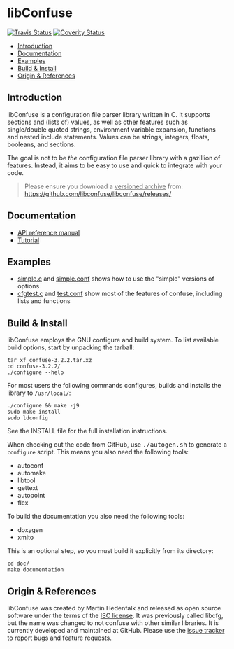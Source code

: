 libConfuse
==========
[![Travis Status][]][Travis] [![Coverity Status][]][Coverity Scan]

* [Introduction](#introduction)
* [Documentation](#documentation)
* [Examples](#examples)
* [Build & Install](#build--install)
* [Origin & References](#origin--references)


Introduction
------------

libConfuse is a configuration file parser library written in C.  It
supports sections and (lists of) values, as well as other features such
as single/double quoted strings, environment variable expansion,
functions and nested include statements.  Values can be strings,
integers, floats, booleans, and sections.

The goal is not to be _the_ configuration file parser library with a
gazillion of features.  Instead, it aims to be easy to use and quick to
integrate with your code.

> Please ensure you download a <ins>versioned archive</ins> from:
> <https://github.com/libconfuse/libconfuse/releases/>


Documentation
-------------

* [API reference manual](http://www.nongnu.org/confuse/manual/)
* [Tutorial](http://www.nongnu.org/confuse/tutorial-html/)


Examples
--------

* [simple.c](examples/simple.c) and [simple.conf](examples/simple.conf)
  shows how to use the "simple" versions of options
* [cfgtest.c](examples/cfgtest.c) and [test.conf](examples/test.conf)
  show most of the features of confuse, including lists and functions


Build & Install
---------------

libConfuse employs the GNU configure and build system.  To list available
build options, start by unpacking the tarball:

    tar xf confuse-3.2.2.tar.xz
    cd confuse-3.2.2/
    ./configure --help

For most users the following commands configures, builds and installs the
library to `/usr/local/`:

    ./configure && make -j9
    sudo make install
    sudo ldconfig

See the INSTALL file for the full installation instructions.

When checking out the code from GitHub, use <kbd>./autogen.sh</kbd> to
generate a `configure` script.  This means you also need the following
tools:

* autoconf
* automake
* libtool
* gettext
* autopoint
* flex

To build the documentation you also need the following tools:

* doxygen
* xmlto

This is an optional step, so you must build it explicitly from
its directory:

    cd doc/
    make documentation


Origin & References
-------------------

libConfuse was created by Martin Hedenfalk and released as open source
software under the terms of the [ISC license][1].  It was previously
called libcfg, but the name was changed to not confuse with other
similar libraries.  It is currently developed and maintained at GitHub.
Please use the [issue tracker][2] to report bugs and feature requests.


[1]:                http://en.wikipedia.org/wiki/ISC_license
[2]:                https://github.com/libconfuse/libconfuse/issues
[Travis]:           https://travis-ci.org/troglobit/libconfuse
[Travis Status]:    https://travis-ci.org/troglobit/libconfuse.png?branch=master
[Coverity Scan]:    https://scan.coverity.com/projects/6674
[Coverity Status]:  https://scan.coverity.com/projects/6674/badge.svg
